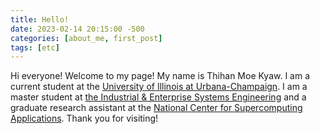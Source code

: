 ```yaml
---
title: Hello!
date: 2023-02-14 20:15:00 -500
categories: [about_me, first_post]
tags: [etc]
---
```


Hi everyone! Welcome to my page! My name is Thihan Moe Kyaw. I am a current student
at the [University of Illinois at Urbana-Champaign](https://illinois.edu/). I am a
master student at [the Industrial & Enterprise Systems Engineering](https://ise.illinois.edu/)
and a graduate research assistant at the [National Center for Supercomputing Applications](https://www.ncsa.illinois.edu/). Thank you for visiting!

